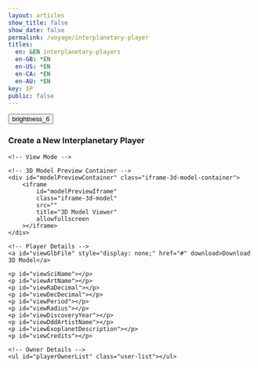 ```yaml
---
layout: articles
show_title: false
show_date: false
permalink: /voyage/interplanetary-player
titles:
  en: &EN interplanetary-players
  en-GB: *EN
  en-US: *EN
  en-CA: *EN
  en-AU: *EN
key: IP
public: false
---
```


<div class="form-container">
    <div class="button-container">
        <div class="back-button-container">
            <a href="/voyage" title="Back to Voyage">
                <button id="backButton" class="btn button--outline-primary button--circle">
                    <span class="material-symbols-outlined">brightness_6</span>
                </button>
            </a>
        </div>
        <div class="edit-button-container">
            <button id="editButton" class="btn button--outline-primary button--circle" title="Edit Interplanetary Player" style="display: none;">
                <span class="material-symbols-outlined">edit</span> 
            </button>
        </div>
    </div>
    <h3 id="formTitle">Create a New Interplanetary Player</h3>

    <!-- View Mode -->
<div id="interplanetaryPlayerView" style="display: block;"> <!-- Ensure view is visible -->

    <!-- 3D Model Preview Container -->
    <div id="modelPreviewContainer" class="iframe-3d-model-container">
        <iframe 
            id="modelPreviewIframe"
            class="iframe-3d-model"
            src=""
            title="3D Model Viewer"
            allowfullscreen
        ></iframe>
    </div>

    <!-- Player Details -->
    <a id="viewGlbFile" style="display: none;" href="#" download>Download 3D Model</a>
    
    <p id="viewSciName"></p>
    <p id="viewArtName"></p>
    <p id="viewRaDecimal"></p>
    <p id="viewDecDecimal"></p>
    <p id="viewPeriod"></p>
    <p id="viewRadius"></p>
    <p id="viewDiscoveryYear"></p>
    <p id="viewDddArtistName"></p>
    <p id="viewExoplanetDescription"></p>
    <p id="viewCredits"></p>
    
    <!-- Owner Details -->
    <ul id="playerOwnerList" class="user-list"></ul>
</div>        
    <!-- Edit/Create Mode -->
    <form id="articleForm" class="contact-form" style="display: none;" enctype="multipart/form-data">
        <!-- 3D Model Upload -->
        <p>Please fill out the form with details about the exoplanet and your artistic representation.</p>

        <div id="modelPreviewFormContainer" class="iframe-3d-model-container">
            <iframe 
                id="modelPreviewFormIframe"
                class="iframe-3d-model" 
                width="100%" 
                height="400px" 
                style="background: transparent; border: none; display: none;">
            </iframe>
        </div>
        <!-- GLB File Upload -->
        <label for="uploadGlb">
            Please upload the 3D model (GLB format): <span class="required" id="uploadGlbRequired">*</span>
            <span class="tooltip" aria-label="GLB File Info" tabindex="0" data-tooltip="Ensure the file is in .glb format and does not exceed 50MB.">
                <span class="material-symbols-outlined">tooltip_2</span>
            </span>
        </label>
        <input type="file" id="uploadGlb" name="uploadGlb" accept=".glb" required>

        <!-- Existing GLB File -->
        <div id="existingGlbFile" style="display: none;">
            Current 3D Model File: <a href="#" target="_blank" id="existingGlbLink">Download</a>
        </div>

        <!-- 3D Artist -->
        <label for="dddArtistName">
            Who is the 3D artist for this creation? Please introduce @username <span class="required">*</span>
            <span class="tooltip" aria-label="Artist Info" tabindex="0" data-tooltip="Provide the username of the 3D artist responsible for this creation.">
                <span class="material-symbols-outlined">tooltip_2</span>
            </span>
        </label>
        <div class="input-wrapper">
            <input type="text" class="user-search-input" name="artistUsernames[]" placeholder="Type a username..." autocomplete="off" required>
            <input type="hidden" class="artistUserId" name="artistUserIds[]" value="">
            <div class="dropdown"></div>
        </div>
        <span id="dddArtistFeedback" class="feedback-message"></span><br><br>

        <!-- Scientific Exoplanet Name -->
        <label for="sciName">Which scientific exoplanet are you representing?</label>
        <select id="sciName" name="sciName" required>
            <option value="">Please select an exoplanet</option>
        </select>
        <!-- This paragraph will display the fixed sciName in edit mode -->
        <h4 id="sciNameDisplay" style="display: none;"></h4>

        <!-- Exoplanet Details -->
        <div id="exoplanetDetails" style="display: none;">
            <p><strong>IP ID:</strong> <span id="ipId"></span></p>
            <p><strong>Right Ascension (Decimal):</strong> <span id="ra_decimal"></span></p>
            <p><strong>Declination (Decimal):</strong> <span id="dec_decimal"></span></p>
            <p><strong>Orbital Period [days]:</strong> <span id="period"></span></p>
            <p><strong>Radius [R earth]:</strong> <span id="radius"></span></p>
            <p><strong>Discovery Year:</strong> <span id="discoveryyear"></span></p>
        </div><br><br>

        <!-- Artistic Exoplanet Name -->
        <label for="artName">What artistic name would you like to give this Interplanetary Player?</label>
        <input type="text" id="artName" name="artName" required>
        <span id="artNameFeedback" class="feedback-message"></span><br>

        <div class="parameter-inputs">
            <label for="moonAmount">How many moons orbit this planet?</label>
            <div class="param-range">
                <input type="number" id="moonAmount" name="moonAmount" value="0" required min="0" max="145" placeholder="moonAmount">
            </div>
        </div>

        <!-- Exoplanet Description -->
        <label for="exoplanetDescription">Can you describe the topology, life, or story of this exoplanet in 500 characters?</label>
        <textarea id="exoplanetDescription" name="exoplanetDescription" required rows="4" maxlength="500" style="width: 100%;"></textarea><br><br>

        <!-- Credits -->
        <label for="credits">Who should be credited for this work?</label>
        <input type="text" id="credits" name="credits" required><br><br>

        <!-- Submit Button -->
        <button type="submit" id="submitButton" disabled>Submit</button>

        <br>
             <button type="button" id="cancelButton" class="btn button--outline-primary button--circle">Cancel</button>
        <div class="p-2"></div>

        <!-- Loading Message -->
        <div id="loadingMessage" style="display: none; text-align: center;">
            <p>Uploading your interplanetary player, please wait...</p>
            <!-- Loading Spinner -->
            <div class="spinner"></div>
        </div>

        <!-- Progress Bar -->
        <div class="progress-bar">
            <div id="progress">0%</div>
        </div><br>

        <!-- Status Messages -->
        <div id="statusMessage" class="status-message" style="display: none;"></div>
    </form>
</div>
<div id="toastContainer"></div>

<script>
    // Define the API base URL
    const API_BASE_URL = 'https://media.maar.world:443/api';

    // Define the file category for this form
    const FILE_CATEGORY_UPLOAD = 'interplanetaryPlayers'; // Must match the category in spacesUtils.js

    // Toast Function for User Notifications
    function showToast(message, type = 'success') {
        const toastContainer = document.getElementById('toastContainer');
        const toast = document.createElement('div');
        const toastId = `toast_${Date.now()}`;
        toast.classList.add('toast');
        toast.setAttribute('id', toastId);
        toast.setAttribute('role', 'alert');
        toast.setAttribute('aria-live', 'assertive');
        toast.setAttribute('aria-atomic', 'true');

        if (type === 'success') {
            toast.classList.add('success');
        } else if (type === 'error') {
            toast.classList.add('error');
        }

        // Close Button
        const closeBtn = document.createElement('button');
        closeBtn.classList.add('close-btn');
        closeBtn.innerHTML = '&times;';
        closeBtn.onclick = () => {
            toast.classList.remove('show');
            setTimeout(() => {
                const toastElem = document.getElementById(toastId);
                if (toastElem) {
                    toastElem.remove();
                }
            }, 500);
        };

        toast.appendChild(closeBtn);
        toast.appendChild(document.createTextNode(message));
        toastContainer.appendChild(toast);

        // Show the toast
        setTimeout(() => {
            toast.classList.add('show');
        }, 100);

        // Automatically hide the toast after 3 seconds
        setTimeout(() => {
            toast.classList.remove('show');
            setTimeout(() => {
                const toastElem = document.getElementById(toastId);
                if (toastElem) {
                    toastElem.remove();
                }
            }, 500);
        }, 3000);
    }

    // URL Parameters
    const urlParams = new URLSearchParams(window.location.search);
    let initialMode = urlParams.get('mode'); // 'edit', 'view', or null
    let playerId = urlParams.get('playerId') || ''; // Default to '' if 'playerId' is not provided.

    // Global Variables
    let playerData = null; // Holds the current player data
    let exoplanetData = {}; // Holds exoplanet data fetched from the API
    const userId = localStorage.getItem('userId'); // Retrieve the logged-in user's ID
    let isOwner = false; // Indicates if the current user is the owner of the player
    let moonAmountInput = null; // Reference to the moonAmount input
    let currentMode = 'create'; // Current mode: 'create', 'edit', 'view'

    // Initialize the form once the DOM is loaded
    document.addEventListener('DOMContentLoaded', async () => {
        setupFormListeners();
        await loadExoplanetData();
        setupArtNameValidation();

        // Determine initial mode based on URL parameters
        if (initialMode === 'edit' && playerId) {
            currentMode = 'edit';
            await loadInterplanetaryPlayersDetails(playerId);
        } else if (initialMode === 'view' && playerId) {
            currentMode = 'view';
            await loadInterplanetaryPlayersDetails(playerId);
        } else {
            currentMode = 'create';
            clearFormFields();
        }

        setFormMode(currentMode);

        // Push the initial state to history
        history.replaceState({ mode: currentMode, playerId }, '', window.location.href);
    });

    // Function to load exoplanet data from the server
    async function loadExoplanetData() {
        try {
            console.log('Fetching exoplanet data from server');
            const response = await fetch(`${API_BASE_URL}/interplanetaryplayers/fetch-exoplanet-data`);
            if (!response.ok) {
                throw new Error(`Failed to fetch exoplanet data: ${response.statusText}`);
            }
            const data = await response.json();
            console.log('Exoplanet data fetched:', data);
            
            // Check if data has success and exoplanets array
            if (data.success && Array.isArray(data.exoplanets) && data.exoplanets.length > 0) {
                const exoplanetObject = data.exoplanets[0]; // Access the first element
                //console.log('Exoplanet Object:', exoplanetObject);
                exoplanetData = {}; // Initialize as an empty object

                // Iterate through the keys of the exoplanetObject to build exoplanetData
                Object.keys(exoplanetObject).forEach(ipId => {
                    //console.log('Processing ipId:', ipId);
                    if (ipId !== 'undefined') { // Exclude undefined keys
                        exoplanetData[ipId] = exoplanetObject[ipId];
                    } else {
                        console.warn('Encountered undefined ipId:', exoplanetObject[ipId]);
                    }
                });

                console.log('Structured Exoplanet Data:', exoplanetData);
                populateExoplanetDropdown();
            } else {
                throw new Error('Exoplanet data is empty or not in the expected format.');
            }
        } catch (error) {
            console.error('Error loading exoplanet data:', error);
            showToast('Failed to load exoplanet data. Please refresh the page.', 'error');
        }
    }

// Function to populate the exoplanet dropdown with data fetched from the API
function populateExoplanetDropdown() {
    const selectElement = document.getElementById('sciName');
    selectElement.innerHTML = '<option value="">Please select an exoplanet</option>';

    // Iterate over the keys in exoplanetData
    Object.keys(exoplanetData).forEach(ipId => {
        const exoplanet = exoplanetData[ipId];

        // Only add to the dropdown if artName is explicitly null or the string "null"
        if (exoplanet.artName === null || exoplanet.artName === 'null') {
            const option = document.createElement('option');
            option.value = ipId; // Set ipId as the value for the option
            option.textContent = `${ipId}: ${exoplanet.sciName}`; // Display ipId and sciName
            selectElement.appendChild(option);
        }
    });

    console.log('Exoplanet dropdown populated with available exoplanets.');
}

function collectArtistUserIds() {
    const artistIdInputs = document.querySelectorAll('.artistUserId');
    const artistIds = Array.from(artistIdInputs).map(input => input.value.trim());
    return artistIds.filter(id => id); // Remove empty entries
}


function clearFormFields() {
    const sciName = document.getElementById('sciName');
    if (sciName) sciName.value = '';

    const artName = document.getElementById('artName');
    if (artName) artName.value = '';

    const dddArtistName = document.getElementById('dddArtistName');
    if (dddArtistName) dddArtistName.value = '';

    const exoplanetDescription = document.getElementById('exoplanetDescription');
    if (exoplanetDescription) exoplanetDescription.value = '';

    const credits = document.getElementById('credits');
    if (credits) credits.value = '';

    const uploadGlb = document.getElementById('uploadGlb');
    if (uploadGlb) uploadGlb.value = '';

    const moonAmount = document.getElementById('moonAmount');
    if (moonAmount) moonAmount.value = '0';

    const exoplanetDetails = document.getElementById('exoplanetDetails');
    if (exoplanetDetails) exoplanetDetails.style.display = 'none';

    displayArtNameFeedback('', '');

    const submitButton = document.getElementById('submitButton');
    if (submitButton) submitButton.disabled = true;

    const existingGlbFile = document.getElementById('existingGlbFile');
    if (existingGlbFile) existingGlbFile.style.display = 'none';

    const modelPreviewFormIframe = document.getElementById('modelPreviewFormIframe');
    if (modelPreviewFormIframe) {
        modelPreviewFormIframe.src = '';
        modelPreviewFormIframe.style.display = 'none';
    }
}

// Function to Set Up Form Listeners
function setupFormListeners() {
    // Reference to moonAmount input
    moonAmountInput = document.getElementById('moonAmount');
    const cancelButton = document.getElementById('cancelButton');

    // Validate moonAmount to be between 0 and 145
    if (moonAmountInput) {
        moonAmountInput.addEventListener('input', function() {
            let value = parseInt(moonAmountInput.value, 10);

            if (isNaN(value) || value < 0) {
                value = 0;
            } else if (value > 145) {
                value = 145;
            }

            moonAmountInput.value = value;
        });
    }

    // GLB Upload Preview
    const uploadGlbInput = document.getElementById('uploadGlb');
    const modelPreviewIframe = document.getElementById('modelPreviewFormIframe');

    // GLB Upload Preview
    if (uploadGlbInput) {
        uploadGlbInput.addEventListener('change', function(event) {
            const file = event.target.files[0];

            if (file) {
                if (file.type === 'model/gltf-binary' || file.name.endsWith('.glb')) {
                    const tempUrl = URL.createObjectURL(file);

                    modelPreviewIframe.src = `https://preview.maar.world/?model=${encodeURIComponent(tempUrl)}`;
                    modelPreviewIframe.style.display = 'block';

                    // Revoke URL to free memory after iframe loads
                    modelPreviewIframe.onload = () => {
                        URL.revokeObjectURL(tempUrl);
                    };
                } else {
                    alert('Please upload a valid GLB file.');
                    uploadGlbInput.value = ''; // Clear input
                    modelPreviewIframe.style.display = 'none';
                }
            } else {
                modelPreviewIframe.src = '';
                modelPreviewIframe.style.display = 'none';
            }
        });
    }


    // Cancel Button Event Listener
    if (cancelButton) {
        cancelButton.addEventListener('click', function() {
            setFormMode("view");
            console.log("Canceling form editing/creation.");
        });
    }

    // Save form data on input change
    const formElements = document.querySelectorAll('#articleForm input, #articleForm select, #articleForm textarea');

    formElements.forEach(element => {
        element.addEventListener('input', saveFormData);
    });

    // Handle form submission
    const articleForm = document.getElementById('articleForm');
    if (articleForm) {
        articleForm.addEventListener('submit', function(event) {
            event.preventDefault();
            handleFormSubmission();
        });
    }

    // Handle change in exoplanet selection
    const sciNameSelect = document.getElementById('sciName');
    if (sciNameSelect) {
        sciNameSelect.addEventListener('change', updateDetails);
    }

    // Add event listeners to file inputs to monitor file selections
    if (uploadGlbInput) {
        uploadGlbInput.addEventListener('change', checkFileUploads);
    }
}

// Function to Update Exoplanet Details on Selection Change
function updateDetails() {
    const sciNameSelect = document.getElementById('sciName');
    if (!sciNameSelect) {
        console.error('sciName select element not found');
        return;
    }

    const selectedIpId = sciNameSelect.value;
    const detailsDiv = document.getElementById('exoplanetDetails');
    if (!detailsDiv) {
        console.error('exoplanetDetails div not found');
        return;
    }

    const exoplanet = exoplanetData[selectedIpId]; // Access exoplanet by ipId

    if (!selectedIpId || !exoplanet) {
        detailsDiv.style.display = 'none';
    } else {
        // Populate the details section with exoplanet data
        document.getElementById('ipId').textContent = selectedIpId;
        document.getElementById('ra_decimal').textContent = exoplanet.ra_decimal || 'N/A';
        document.getElementById('dec_decimal').textContent = exoplanet.dec_decimal || 'N/A';
        document.getElementById('period').textContent = exoplanet.period || 'N/A';
        document.getElementById('radius').textContent = exoplanet.radius || 'N/A';
        document.getElementById('discoveryyear').textContent = exoplanet.discoveryyear || 'N/A';
        detailsDiv.style.display = 'block';
    }
}

    // Function to Save Form Data Locally (Optional)
function saveFormData() {
    const formData = {};

    const sciNameElement = document.getElementById('sciName');
    if (sciNameElement) formData.sciName = sciNameElement.value;

    const artNameElement = document.getElementById('artName');
    if (artNameElement) formData.artName = artNameElement.value;

    const moonAmountElement = document.getElementById('moonAmount');
    if (moonAmountElement) formData.moonAmount = moonAmountElement.value;

    const dddArtistNameElement = document.getElementById('dddArtistName');
    if (dddArtistNameElement) formData.dddArtistName = dddArtistNameElement.value;

    const exoplanetDescriptionElement = document.getElementById('exoplanetDescription');
    if (exoplanetDescriptionElement) formData.exoplanetDescription = exoplanetDescriptionElement.value;

    const creditsElement = document.getElementById('credits');
    if (creditsElement) formData.credits = creditsElement.value;

    localStorage.setItem('protoFormData', JSON.stringify(formData));
}

// Function to Load Saved Form Data (Optional)
function loadFormData() {
    const savedData = JSON.parse(localStorage.getItem('protoFormData'));
    if (savedData) {
        document.getElementById('sciName').value = savedData.sciName || '';
        document.getElementById('artName').value = savedData.artName || '';
        document.getElementById('moonAmount').value = savedData.moonAmount || '0';
        document.getElementById('dddArtistName').value = savedData.dddArtistName || '';
        document.getElementById('exoplanetDescription').value = savedData.exoplanetDescription || '';
        document.getElementById('credits').value = savedData.credits || '';
    }
}

/**
 * Function to Handle Form Submission with Enhanced Validation
 */
async function handleFormSubmission() {
    // In Create Mode, ensure GLB file is uploaded
    if (currentMode === 'create') {
        const glbFile = document.getElementById('uploadGlb').files[0];

        if (!glbFile) {
            showToast('Please upload the 3D model (GLB) before submitting.', 'error');
            return;
        }
    }

    submitForm(); // Proceed with form submission
}

/**
 * Function to Submit the Form for Creating or Editing an Interplanetary Player.
 */
// Frontend JavaScript

async function submitForm() {
  disableFormInputs();

  const submitButton = document.querySelector('#articleForm button[type="submit"]');
  if (submitButton) {
    submitButton.disabled = true;
    submitButton.textContent = 'Submitting...';
  }

  const url = currentMode === 'edit'
    ? `${API_BASE_URL}/interplanetaryplayers/${playerId}`
    : `${API_BASE_URL}/interplanetaryplayers`;

  const method = currentMode === 'edit' ? 'PATCH' : 'POST';
  console.log('Submitting form to:', url);

  // Collect moon amount and validate range
  let moonAmount = 0;
  const moonAmountInput = document.getElementById('moonAmount');
  if (moonAmountInput) {
    moonAmount = parseInt(moonAmountInput.value, 10);
    moonAmount = isNaN(moonAmount) || moonAmount < 0 ? 0 : moonAmount > 145 ? 145 : moonAmount;
  }

  // Determine sciName and ipId based on the mode
  let sciName = '';
  let selectedIpId = '';

  if (currentMode === 'create') {
    const sciNameSelect = document.getElementById('sciName');
    if (sciNameSelect) {
      selectedIpId = sciNameSelect.value;
      sciName = selectedIpId && exoplanetData[selectedIpId]
        ? exoplanetData[selectedIpId].sciName
        : 'Unknown Exoplanet';
    }
  } else if (currentMode === 'edit') {
    selectedIpId = playerData.ipId; // From loaded player data
    sciName = playerData.sciName;    // From loaded player data
  }

  // Collect form data with null checks
  const artNameInput = document.getElementById('artName');
  const artName = artNameInput ? artNameInput.value.trim() : '';

  const raDecimalElement = document.getElementById('ra_decimal');
  const ra_decimal = raDecimalElement ? parseFloat(raDecimalElement.textContent) || 0 : 0;

  const decDecimalElement = document.getElementById('dec_decimal');
  const dec_decimal = decDecimalElement ? parseFloat(decDecimalElement.textContent) || 0 : 0;

  const periodElement = document.getElementById('period');
  const period = periodElement ? parseFloat(periodElement.textContent) || 0 : 0;

  const radiusElement = document.getElementById('radius');
  const radius = radiusElement ? parseFloat(radiusElement.textContent) || 0 : 0;

  const discoveryYearElement = document.getElementById('discoveryyear');
  const discoveryyear = discoveryYearElement ? parseInt(discoveryYearElement.textContent, 10) || 0 : 0;

  const exoplanetDescriptionElement = document.getElementById('exoplanetDescription');
  const description = exoplanetDescriptionElement ? exoplanetDescriptionElement.value.trim() : '';

  const creditsElement = document.getElementById('credits');
  const credits = creditsElement ? creditsElement.value.trim() : '';

  // Collect artist user IDs
  const dddArtistIds = collectArtistUserIds();

  // Ensure we have at least one artist ID
  if (dddArtistIds.length === 0) {
    showToast('Please select a valid 3D artist.', 'error');
    enableFormInputs();
    return;
  }

  const initialData = {
    ownerId: userId,
    isPublic: false,
    ipId: selectedIpId,
    sciName,
    artName,
    moonAmount,
    ra_decimal,
    dec_decimal,
    period,
    radius,
    discoveryyear,
    description,
    credits,
    dddArtistId: dddArtistIds[0], // Since we have only one artist field
  };

  const glbFileInput = document.getElementById('uploadGlb');
  const glbFile = glbFileInput ? glbFileInput.files[0] : null;

  if (glbFile) {
    initialData.glbFileName = glbFile.name;
    initialData.glbFileType = glbFile.type || getMimeTypeFromFileName(glbFile.name);
  }

  console.log('Initial data to be sent:', initialData);

  try {
    const response = await fetch(url, {
      method,
      headers: {
        'Content-Type': 'application/json'
      },
      body: JSON.stringify(initialData)
    });

    const dataResponse = await response.json();

    if (!dataResponse.success) {
      throw new Error(dataResponse.message || 'An error occurred during submission.');
    }

    const { playerId: receivedPlayerId, glbUploadURL, glbKey } = dataResponse;

    // Check if necessary keys for uploading files are present if files were selected
    if (glbFile) {
      if (!glbKey || !glbUploadURL) {
        throw new Error('GLB upload key or URL missing from the server response.');
      }

      console.log('Received presigned URLs and keys:', { receivedPlayerId, glbKey });
      await uploadGlbFile(glbUploadURL, glbFile);
      await finalizeInterplanetaryPlayer(receivedPlayerId, glbKey);
    }

    handleSuccessResponse({ playerId: receivedPlayerId });

  } catch (error) {
    console.error('Error:', error);
    showToast(`Error: ${error.message}`, 'error');
  } finally {
    enableFormInputs();
    if (submitButton) {
      submitButton.disabled = false;
      submitButton.textContent = 'Submit';
    }
  }
}


/**
 * Function to Upload GLB File Using Presigned URL.
 */
async function uploadGlbFile(glbUploadURL, glbFile) {
    /**
     * Helper function to upload a file.
     */
    async function uploadFile(url, file) {
        const response = await fetch(url, {
            method: 'PUT',
            headers: {
                'Content-Type': file.type || getMimeTypeFromFileName(file.name),
            },
            body: file,
        });

        if (!response.ok) {
            throw new Error('File upload failed.');
        }
    }

    // Upload the GLB file
    await uploadFile(glbUploadURL, glbFile);

    console.log('GLB file uploaded successfully.');
}

/**
 * Function to Finalize the Interplanetary Player.
 */
async function finalizeInterplanetaryPlayer(playerId, glbKey) {
    const finalizeUrl = `${API_BASE_URL}/interplanetaryplayers/finalize`;

    const finalizeData = {
        playerId,
        glbKey
    };

    const finalizeResponse = await fetch(finalizeUrl, {
        method: 'POST',
        headers: {
            'Content-Type': 'application/json'
        },
        body: JSON.stringify(finalizeData)
    });

    const finalizeDataResponse = await finalizeResponse.json();

    if (!finalizeDataResponse.success) {
        throw new Error(finalizeDataResponse.message || 'An error occurred during finalization.');
    }

    console.log('Interplanetary Player finalized successfully.');
}

    /**
     * Helper function to get MIME type from file name
     * @param {string} fileName - The name of the file.
     * @returns {string} - The MIME type.
     */
    function getMimeTypeFromFileName(fileName) {
        const extension = fileName.split('.').pop().toLowerCase();
        switch (extension) {
            case 'glb':
                return 'model/gltf-binary';
            case 'jpg':
            case 'jpeg':
                return 'image/jpeg';
            case 'png':
                return 'image/png';
            case 'gif':
                return 'image/gif';
            default:
                return 'application/octet-stream';
        }
    }

    /**
     * Helper function to update the artistic name
     */
    async function updateArtisticName(artName, selectedIpId) {
        try {
            const response = await fetch(`${API_BASE_URL}/interplanetaryplayers/updateArtName`, {
                method: 'POST',
                headers: {
                    'Content-Type': 'application/json'
                },
                body: JSON.stringify({ ipId: selectedIpId, artName })
            });

            if (!response.ok) {
                throw new Error(`Failed to update artistic name: ${response.statusText}`);
            }

            const data = await response.json();

            if (!data.artName) {
                throw new Error('Artistic name update failed.');
            }

            console.log('Artistic name updated successfully:', data);
        } catch (error) {
            console.error('Failed to update artistic name:', error);
            throw error;
        }
    }

    // Function to Enable the Form Again (used on error)
    function enableForm() {
        document.getElementById('articleForm').querySelectorAll('input, select, textarea, button').forEach(element => {
            element.disabled = false;
        });
    }

    // Function to Handle Success Response after Creation or Editing
function handleSuccessResponse(response) {
  const successMessage = currentMode === 'edit'
    ? 'Interplanetary Player updated successfully!'
    : 'Interplanetary Player created successfully!';

  showToast(successMessage, 'success');

  // Clear form data cache
  clearProfileCache(userId);

  // Use playerId or provide a fallback ID if it's missing
  const newPlayerId = currentMode === 'edit'
    ? (response.player ? response.player._id : playerId)  // Use the existing playerId if response is missing
    : response.playerId || response.config._id;  // Fall back to `playerId` or `_id` when creating

  if (newPlayerId) {
    setTimeout(() => {
      window.location.href = `/voyage/interplanetary-player?mode=view&playerId=${newPlayerId}`;
    }, 1000);
  } else {
    console.error('Player ID not found in the response.');
    showToast('Player ID missing. Please contact support.', 'error');
  }
}


// Function to Load Interplanetary Player Details from the Server
async function loadInterplanetaryPlayersDetails(playerId) {

    const userId = localStorage.getItem('userId'); // Retrieve the logged-in user's ID
    try {
        const response = await fetch(`${API_BASE_URL}/interplanetaryplayers/${playerId}?userId=${userId}`);
        if (!response.ok) {
            throw new Error(`Failed to fetch player details: ${response.statusText}`);
        }
        const data = await response.json();

        if (!data.success) {
            console.error('Error fetching player details:', data.message);
            showToast('Failed to load player details. Please try again.', 'error');
            return;
        }
     console.log('Player data received:', JSON.stringify(data, null, 2));

        isOwner = data.canEdit; // Check ownership directly

        // Display the edit button if the current user is the owner
        const editButton = document.getElementById('editButton');
        if (editButton) {
            editButton.style.display = isOwner ? 'block' : 'none';
        }

        populateEditMode(data);
        populateViewMode(data);

    } catch (error) {
        console.error('Error loading interplanetary player details:', error);
        showToast('Error loading player details. Please try again.', 'error');
    }
}


function populateEditMode(data) {

    playerData = data.player;

    const sciNameDisplay = document.getElementById('sciNameDisplay');
    const sciNameSelect = document.getElementById('sciName');
    const exoplanetDetails = document.getElementById('exoplanetDetails');
    

    if (currentMode === 'edit') {
        sciNameDisplay.textContent = playerData.sciName || 'Unknown Exoplanet';
        sciNameDisplay.style.display = 'block';
        sciNameSelect.style.display = 'none';
        sciNameSelect.required = false;

        document.getElementById('artName').value = playerData.artName || '';
        document.getElementById('moonAmount').value = playerData.moonAmount || '0';
        document.getElementById('dddArtistName').value = playerData.ddd?.dddArtist || '';
        document.getElementById('exoplanetDescription').value = playerData.description || '';
        document.getElementById('credits').value = playerData.credits || '';

        // Populate Exoplanet Details fields
        document.getElementById('ipId').textContent = playerData.ipId || 'N/A';
        document.getElementById('ra_decimal').textContent = playerData.ra_decimal?.$numberDecimal || 'N/A';
        document.getElementById('dec_decimal').textContent = playerData.dec_decimal?.$numberDecimal || 'N/A';
        document.getElementById('period').textContent = playerData.period?.$numberDecimal || 'N/A';
        document.getElementById('radius').textContent = playerData.radius?.$numberDecimal || 'N/A';
        document.getElementById('discoveryyear').textContent = playerData.discoveryyear?.$numberDecimal || 'N/A';
        
        exoplanetDetails.style.display = 'block'; // Show the details section in edit mode

        const baseUrl = 'https://media.maar.world';

        // Show existing GLB file link if available
        const existingGlbFileDiv = document.getElementById('existingGlbFile');
        const existingGlbLink = document.getElementById('existingGlbLink');
        if (playerData.ddd?.glbURL) {
            const glbUrl = playerData.ddd.glbURL.startsWith('http')
                ? playerData.ddd.glbURL
                : `${baseUrl}${playerData.ddd.glbURL}`;
            existingGlbLink.href = glbUrl;
            existingGlbLink.textContent = playerData.ddd.glbURL.split('/').pop(); // Show the file name
            existingGlbFileDiv.style.display = 'block';

            // Set GLB model preview
            const modelPreviewFormIframe = document.getElementById('modelPreviewFormIframe');
            modelPreviewFormIframe.src = glbUrl;
            modelPreviewFormIframe.style.display = 'block';
        } else {
            existingGlbFileDiv.style.display = 'none';
            const modelPreviewFormIframe = document.getElementById('modelPreviewFormIframe');
            modelPreviewFormIframe.src = '';
            modelPreviewFormIframe.style.display = 'none';
        }

        // Display initial feedback and enable submit button
        displayArtNameFeedback('', '');
        const submitButton = document.getElementById('submitButton');
        if (submitButton) {
            submitButton.disabled = false;
        }

        // Make file uploads optional in Edit Mode
        document.getElementById('uploadGlb').required = false;
    }
}

// Populate View Mode with Player Data
function populateViewMode(data) {

    playerData = data.player;

    // Helper function to safely extract numberDecimal values
    function getNumberDecimalValue(field) {
        return field?.$numberDecimal || field || 'N/A';
    }

    // Populate the view container with data
    document.getElementById('viewSciName').innerHTML = `<strong>Scientific Name:</strong> ${playerData.sciName || 'N/A'}`;
    document.getElementById('viewArtName').innerHTML = `<strong>Artistic Name:</strong> ${playerData.artName || 'N/A'}`;
    document.getElementById('viewRaDecimal').innerHTML = `<strong>Right Ascension (Decimal):</strong> ${getNumberDecimalValue(playerData.ra_decimal)}`;
    document.getElementById('viewDecDecimal').innerHTML = `<strong>Declination (Decimal):</strong> ${getNumberDecimalValue(playerData.dec_decimal)}`;
    document.getElementById('viewPeriod').innerHTML = `<strong>Orbital Period [days]:</strong> ${getNumberDecimalValue(playerData.period)}`;
    document.getElementById('viewRadius').innerHTML = `<strong>Radius [R earth]:</strong> ${getNumberDecimalValue(playerData.radius)}`;
    document.getElementById('viewDiscoveryYear').innerHTML = `<strong>Discovery Year:</strong> ${getNumberDecimalValue(playerData.discoveryyear)}`;
    document.getElementById('viewDddArtistName').innerHTML = `<strong>3D Artist:</strong> ${playerData.ddd?.dddArtist ? `<a href="/xplorer/?username=${encodeURIComponent(playerData.ddd.dddArtist)}" target="_self">@${playerData.ddd.dddArtist}</a>` : 'N/A'}`;
    document.getElementById('viewExoplanetDescription').innerHTML = `<strong>Description:</strong> ${playerData.description || 'N/A'}`;
    document.getElementById('viewCredits').innerHTML = `<strong>Credits:</strong> ${playerData.credits || 'N/A'}`;

    // Set up 3D model preview using iframe
    const modelPreviewContainer = document.getElementById('modelPreviewContainer');
    const modelPreviewIframe = document.getElementById('modelPreviewIframe');
    const glbURL = playerData.glbURL;

    if (glbURL) {
        const iframeSrc = `https://preview.maar.world/?model=${encodeURIComponent(glbURL)}`;
        console.log('Setting iframe src to:', iframeSrc); // Debugging line
        modelPreviewIframe.src = iframeSrc;
        modelPreviewContainer.style.display = 'block'; // Display the iframe container
    } else {
        console.warn('GLB URL is missing');
        modelPreviewContainer.style.display = 'none'; // Hide the container if no GLB URL
    }

    // Set up the download link
    const viewGlbFile = document.getElementById('viewGlbFile');
    if (glbURL) {
        viewGlbFile.href = glbURL.startsWith('http') ? glbURL : `https://media.maar.world${glbURL}`;
        viewGlbFile.textContent = 'Download 3D Model';
        viewGlbFile.style.display = 'block';
    } else {
        viewGlbFile.style.display = 'none';
    }

    // Populate Owner Details
    populatePlayerOwnerDetails(playerData.ownerDetails);
}

// Populate Owner Details
function populatePlayerOwnerDetails(ownerDetails) {
    const playerOwnerList = document.getElementById('playerOwnerList');
    if (ownerDetails) {
        playerOwnerList.innerHTML = `
        <li class="user-list-item">
            <div class="user-profile-pic">
                <img src="${ownerDetails.profileImage || '/default_profile.png'}" alt="${ownerDetails.username}">
            </div>
            <div class="user-details">
                <div class="user-display-name">${ownerDetails.displayName || 'Unknown'}</div>
                <div class="user-username">
                    <a href="/xplorer/?username=${encodeURIComponent(ownerDetails.username)}" target="_self">
                        @${ownerDetails.username || 'Unknown'}
                    </a>
                </div>
            </div>
        </li>`;
    } else {
        playerOwnerList.innerHTML = '<li>No owner details available.</li>';
    }
}





/**
    * Function to Clear Cached Profiles.
    */
function clearProfileCache(userId) {
    if (typeof lscache === 'undefined') {
        console.warn('lscache is not available. Skipping cache clearing.');
        return;
    }

    const cacheKey = `profile_${userId}`;
    const cachedProfile = lscache.get(cacheKey);
    if (cachedProfile) {
        lscache.remove(cacheKey);
        console.log('Profile cache cleared for user');
    } else {
        console.log('No cache found for user');
    }
}

/**
    * Function to Toggle Between Edit and View Modes
    */
function toggleEditMode() {
    if (currentMode === 'view') {
        if (playerData) { // Ensure playerData is loaded
            updateURL('edit', playerId);
            setFormMode('edit');
        } else {
            showToast('Player data is still loading. Please wait...', 'error');
            console.warn('Attempted to switch to edit mode before playerData was loaded.');
        }
    } else if (currentMode === 'edit') {
        setFormMode('view');
        updateURL('view', playerId);
        loadInterplanetaryPlayersDetails(playerId); // Reload data to discard changes
    }
}

/**
    * Function to Set the Current Mode (View, Edit, Create)
    */
async function setFormMode(newMode) {
    currentMode = newMode;
    const isViewMode = currentMode === 'view';
    const isEditMode = currentMode === 'edit';
    const isCreateMode = currentMode === 'create';

    const articleForm = document.getElementById('articleForm');
    const interplanetaryPlayerView = document.getElementById('interplanetaryPlayerView');
    const editButton = document.getElementById('editButton');
    const formTitle = document.getElementById('formTitle'); // Reference to the form title element

    if (isViewMode) {
        interplanetaryPlayerView.style.display = 'block';
        articleForm.style.display = 'none';

        // Update the form title for view mode
        formTitle.textContent = 'View Interplanetary Player';

        // Update Edit Button to show 'Edit' icon and title
        if (editButton) {
            editButton.innerHTML = `<span class="material-symbols-outlined">edit</span>`;
            editButton.title = 'Edit Interplanetary Player';
            editButton.style.display = isOwner ? 'block' : 'none';
        }

    } else if (isEditMode) {
        interplanetaryPlayerView.style.display = 'none';
        articleForm.style.display = 'block';

        // Update the form title for edit mode
        formTitle.textContent = 'Edit Interplanetary Player';

        // Update Edit Button to show 'View' icon and title
        if (editButton) {
            editButton.innerHTML = `<span class="material-symbols-outlined">visibility</span>`;
            editButton.title = 'View Interplanetary Player';
            editButton.style.display = 'block';
        }

        if (playerId) {
            await loadInterplanetaryPlayersDetails(playerId);
        }
    } else if (isCreateMode) {
        interplanetaryPlayerView.style.display = 'none';
        articleForm.style.display = 'block';

        // Update the form title for create mode
        formTitle.textContent = 'Create a New Interplanetary Player';

        if (editButton) {
            editButton.style.display = 'none';
        }
    }
}

/**
    * Function to Update the URL Without Reloading the Page
    */
function updateURL(mode, playerId) {
    const newURL = `/voyage/interplanetary-player?mode=${mode}&playerId=${playerId}`;
    if (history.pushState) {
        history.pushState({ mode, playerId }, '', newURL);
    } else {
        // Fallback for older browsers
        window.location.href = newURL;
    }
}

// Event Listener for Edit Button
const editButtonElement = document.getElementById('editButton');
if (editButtonElement) {
    editButtonElement.addEventListener('click', function(event) {
        event.preventDefault(); // Prevent default button behavior
        toggleEditMode(); // Toggle between view and edit modes
    });
}

// Handle Browser Navigation (Back/Forward)
window.addEventListener('popstate', (event) => {
    if (event.state) {
        setFormMode(event.state.mode);
    } else {
        // Default to view mode if no state is available
        setFormMode('view');
    }
});

/**
 * Function to Check the Availability of artName.
 */
async function checkArtNameAvailability(artName, excludeId = '') {
    const submitButton = document.querySelector('#articleForm button[type="submit"]');
    if (!artName.trim()) {
        displayArtNameFeedback('Artistic Name is required.', 'error');
        if (submitButton) {
            submitButton.disabled = true;
        }
        return false;
    }

    try {
        const params = new URLSearchParams({ name: artName.trim() });
        if (excludeId) {
            params.append('excludeId', excludeId);
        }

        // Ensure the endpoint matches the backend route
        const response = await fetch(`${API_BASE_URL}/interplanetaryplayers/checkArtName?${params.toString()}`);

        if (response.status === 200) {
            const data = await response.json();
            if (data.success) {
                displayArtNameFeedback('Artistic Name is available.', 'success');
                if (submitButton) {
                    submitButton.disabled = false;
                }
                return true;
            } else {
                displayArtNameFeedback('Error checking name. Please try again.', 'error');
                if (submitButton) {
                    submitButton.disabled = true;
                }
                return false;
            }
        } else if (response.status === 409) {
            // Handle 409 Conflict gracefully without logging
            displayArtNameFeedback('Artistic Name is already taken.', 'error');
            showToast('Please choose a different Artistic Name.', 'error');

            if (submitButton) {
                submitButton.disabled = true;
            }
            return false;
        } else {
            // Handle other unexpected statuses
            displayArtNameFeedback('Error checking name. Please try again.', 'error');
            if (submitButton) {
                submitButton.disabled = true;
            }
            return false;
        }
    } catch (error) {
        // Only log unexpected errors
        console.error('Error checking artName availability:', error);
        displayArtNameFeedback('Error checking name. Please try again.', 'error');
        if (submitButton) {
            submitButton.disabled = true;
        }
        return false;
    }
}

/**
    * Function to Display Feedback Messages for artName.
    */
function displayArtNameFeedback(message, type) {
    const feedbackElem = document.getElementById('artNameFeedback');
    const artNameInput = document.getElementById('artName');

    feedbackElem.textContent = message;
    feedbackElem.className = 'feedback-message'; // Reset classes

    artNameInput.classList.remove('feedback-success', 'feedback-error'); // Reset classes

    if (type === 'success') {
        feedbackElem.classList.add('feedback-success');
        artNameInput.classList.add('feedback-success');
    } else if (type === 'error') {
        feedbackElem.classList.add('feedback-error');
        artNameInput.classList.add('feedback-error');
    }
}

// Inside checkFileUploads function

function checkFileUploads() {
  if (currentMode !== 'create' && currentMode !== 'edit') {
    return; // Only enforce in create or edit mode
  }

  const glbFile = document.getElementById('uploadGlb').files[0];
  const submitButton = document.getElementById('submitButton');

  if (glbFile) {
    // Validate file size (e.g., max 50MB)
    const maxSize = 5 * 1024 * 1024; // 5MB
    if (glbFile.size > maxSize) {
      showToast('GLB file exceeds the maximum size of 5MB.', 'error');
      if (submitButton) {
        submitButton.disabled = true;
      }
      return;
    }

    submitButton.disabled = false;
  } else {
    if (currentMode === 'create') {
      // GLB file is required in create mode
      submitButton.disabled = true;
    } else if (currentMode === 'edit') {
      // GLB file is optional in edit mode
      submitButton.disabled = false;
    }
  }
}
// Function to Disable All Form Inputs
function disableFormInputs() {
    const form = document.getElementById('articleForm');
    if (form) {
        const inputs = form.querySelectorAll('input, select, textarea, button');
        inputs.forEach(input => {
            input.disabled = true;
        });
    }
}

// Function to Enable All Form Inputs
function enableFormInputs() {
    const form = document.getElementById('articleForm');
    if (form) {
        const inputs = form.querySelectorAll('input, select, textarea, button');
        inputs.forEach(input => {
            input.disabled = false;
        });
    }
}

// Function to Reset the Form After Submission
function resetForm() {
    enableFormInputs();
    const submitButton = document.querySelector('#articleForm button[type="submit"]');
    if (submitButton) {
        submitButton.disabled = false;
        submitButton.textContent = 'Submit';
    }
}

/**
 * Function to Set Up artName Validation with Debounce
 */
function setupArtNameValidation() {
    const artNameInput = document.getElementById('artName');

    let debounceTimeout = null;

    // Debounce function to limit the number of API calls
    artNameInput.addEventListener('input', () => {
        clearTimeout(debounceTimeout);
        debounceTimeout = setTimeout(async () => {
            const artName = artNameInput.value;
            const excludeId = currentMode === 'edit' ? playerId : '';
            await checkArtNameAvailability(artName, excludeId);
        }, 500); // Wait for 500ms after the user stops typing
    });

    // Also check on blur (when the user leaves the field)
    artNameInput.addEventListener('blur', async () => {
        const artName = artNameInput.value;
        const excludeId = currentMode === 'edit' ? playerId : '';
        await checkArtNameAvailability(artName, excludeId);
    });
}


</script>